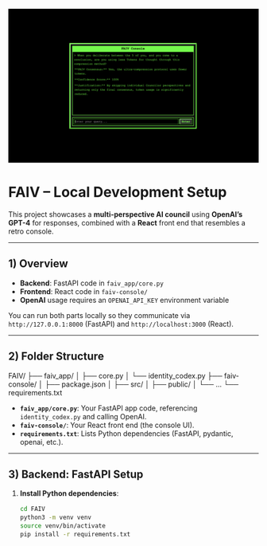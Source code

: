 ![FAIV Screenshot](faiv-ss.png)

# FAIV – Local Development Setup

This project showcases a **multi-perspective AI council** using **OpenAI’s GPT-4** for responses, combined with a **React** front end that resembles a retro console.

---

## 1) Overview

- **Backend**: FastAPI code in `faiv_app/core.py`  
- **Frontend**: React code in `faiv-console/`  
- **OpenAI** usage requires an `OPENAI_API_KEY` environment variable

You can run both parts locally so they communicate via `http://127.0.0.1:8000` (FastAPI) and `http://localhost:3000` (React).

---

## 2) Folder Structure

FAIV/ ├── faiv_app/ │ ├── core.py │ └── identity_codex.py ├── faiv-console/ │ ├── package.json │ ├── src/ │ ├── public/ │ └── ... └── requirements.txt


- **`faiv_app/core.py`**: Your FastAPI app code, referencing `identity_codex.py` and calling OpenAI.  
- **`faiv-console/`**: Your React front end (the console UI).  
- **`requirements.txt`**: Lists Python dependencies (FastAPI, pydantic, openai, etc.).

---

## 3) Backend: FastAPI Setup

1. **Install Python dependencies**:

   ```bash
   cd FAIV
   python3 -m venv venv
   source venv/bin/activate
   pip install -r requirements.txt
